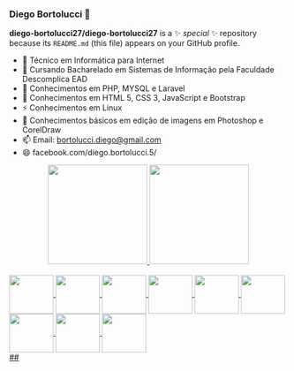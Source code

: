 ### Diego Bortolucci 👋

**diego-bortolucci27/diego-bortolucci27** is a ✨ _special_ ✨ repository because its `README.md` (this file) appears on your GitHub profile.

- 🔭 Técnico em Informática para Internet
- 🌱 Cursando Bacharelado em Sistemas de Informação pela Faculdade Descomplica EAD
- 👯 Conhecimentos em PHP, MYSQL e Laravel
- 🤔 Conhecimentos em HTML 5, CSS 3, JavaScript e Bootstrap
- ⚡ Conhecimentos em Linux
- 💬 Conhecimentos básicos em edição de imagens em Photoshop e CorelDraw
- 📫 Email: bortolucci.diego@gmail.com
- 😄 facebook.com/diego.bortolucci.5/

<div align = "center"> 
  <a href="https://github.com/diego-bortolucci27"> 
  <img height = "180em" src = "https://github-readme-stats.vercel.app/api?username=diego-bortolucci27&show_icons=true&theme=radical&include_all_commits=true&count_private=true" /> 
  <img height = "180em" src = "https://github-readme-stats.vercel.app/api/top-langs/?username=diego-bortolucci27&layout=compact&langs_count=7&theme=merko" /> 
</div>  

<div style = "display: inline_block"> <br> 
<img align= "center" height = "70" width = "80" src = "https://cdn.jsdelivr.net/gh/devicons/devicon/icons/php/php-original.svg" />  
<img align= "center" height = "70" width = "80" src = "https://cdn.jsdelivr.net/gh/devicons/devicon/icons/mysql/mysql-original-wordmark.svg" /> 
<img align= "center" height = "70" width = "80" src = "https://cdn.jsdelivr.net/gh/devicons/devicon/icons/laravel/laravel-plain-wordmark.svg" />
<img align= "center" height = "70" width = "80" src = "https://cdn.jsdelivr.net/gh/devicons/devicon/icons/html5/html5-plain-wordmark.svg" />
<img align= "center" height = "70" width = "80" src = "https://cdn.jsdelivr.net/gh/devicons/devicon/icons/css3/css3-plain-wordmark.svg" />
<img align= "center" height = "70" width = "80" src = "https://cdn.jsdelivr.net/gh/devicons/devicon/icons/javascript/javascript-original.svg" />
<img align= "center" height = "70" width = "80" src = "https://cdn.jsdelivr.net/gh/devicons/devicon/icons/bootstrap/bootstrap-plain-wordmark.svg" />
<img align= "center" height = "70" width = "80" src = "https://cdn.jsdelivr.net/gh/devicons/devicon/icons/wordpress/wordpress-original.svg" />
<img align= "center" height = "70" width = "80" src = "https://cdn.jsdelivr.net/gh/devicons/devicon/icons/linux/linux-original.svg" />
</div>
##  
